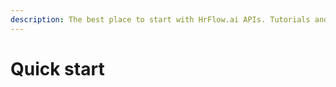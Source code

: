 ```yaml
---
description: The best place to start with HrFlow.ai APIs. Tutorials and code examples.
---
```


# Quick start

